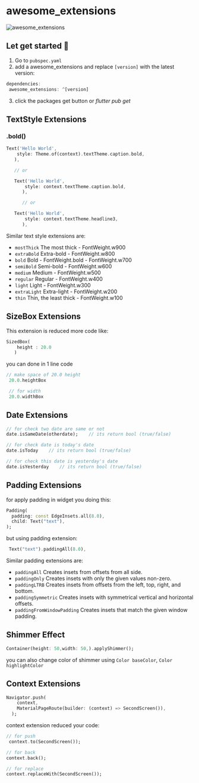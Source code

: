 # awesome_extensions

![awesome_extensions](https://github.com/jayeshpansheriya/awesome_extensions/blob/main/flutter_extension.png?raw=true)


## Let get started 💪

1. Go to `pubspec.yaml`
2. add a awesome_extensions and replace `[version]` with the latest version:

```dart
dependencies:
 awesome_extensions: ^[version]
 ```

3. click the packages get button or *flutter pub get*

## TextStyle Extensions

### .bold()
```dart
Text('Hello World',
    style: Theme.of(context).textTheme.caption.bold,
   ),

   // or

   Text('Hello World',
       style: context.textTheme.caption.bold,
      ),

      // or

   Text('Hello World',
       style: context.textTheme.headline3,
      ),
```
Similar text style extensions are:
* `mostThick` The most thick - FontWeight.w900
* `extraBold` Extra-bold - FontWeight.w800
* `bold` Bold - FontWeight.bold - FontWeight.w700
* `semiBold` Semi-bold - FontWeight.w600
* `medium` Medium - FontWeight.w500
* `regular` Regular - FontWeight.w400
* `light` Light - FontWeight.w300
* `extraLight` Extra-light - FontWeight.w200
* `thin` Thin, the least thick - FontWeight.w100


## SizeBox Extensions

This extension is reduced more code like:
```dart
SizedBox(
    height : 20.0
   )
```
you can done in 1 line code

```dart
// make space of 20.0 height
 20.0.heightBox

 // for width
 20.0.widthBox
```

## Date Extensions

```dart
// for check two date are same or not
date.isSameDate(otherdate);    // its return bool (true/false)

// for check date is today's date
date.isToday    // its return bool (true/false)

// for check this date is yesterday's date
date.isYesterday    // its return bool (true/false)
```

## Padding Extensions

for apply padding in widget you doing this:

```dart
Padding(
  padding: const EdgeInsets.all(8.0),
  child: Text("text"),
);
```
but using padding extension:
```dart
 Text("text").paddingAll(8.0),
```

Similar padding extensions are:
* `paddingAll` Creates insets from offsets from all side.
* `paddingOnly` Creates insets with only the given values non-zero.
* `paddingLTRB` Creates insets from offsets from the left, top, right, and bottom.
* `paddingSymmetric` Creates insets with symmetrical vertical and horizontal offsets.
* `paddingFromWindowPadding` Creates insets that match the given window padding.


## Shimmer Effect

```dart
Container(height: 50,width: 50,).applyShimmer();
```
you can also change color of shimmer using `Color baseColor`, `Color highlightColor`


## Context Extensions

```dart
Navigator.push(
    context,
    MaterialPageRoute(builder: (context) => SecondScreen()),
  );
```
context extension reduced  your code:
```dart
// for push
 context.to(SecondScreen());

// for back
context.back();

// for replace
context.replaceWith(SecondScreen());
```

